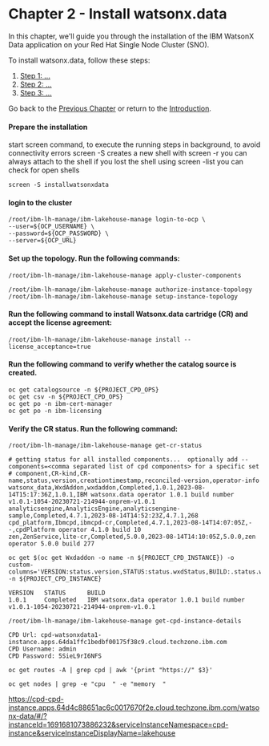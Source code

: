 # Chapter 2 - Install watsonx.data

In this chapter, we'll guide you through the installation of the IBM WatsonX Data application on your Red Hat Single Node Cluster (SNO).

To install watsonx.data, follow these steps:

1. [Step 1: ...](./3.%20Install%20watsonx.data/step1.md)
2. [Step 2: ...](./3.%20Install%20watsonx.data/step2.md)
3. [Step 3: ...](./3.%20Install%20watsonx.data/step3.md)

Go back to the [Previous Chapter](./2.%20Install%20Bastion%20Nodes/README.md) or return to the [Introduction](../README.md).


#### Prepare the installation
start screen command, to execute the running steps in background, to avoid connectivity errors
  screen -S <name> creates a new shell
with 
  screen -r <name> you can always attach to the shell if you lost the shell
  using screen -list you can check for open shells
```
screen -S installwatsonxdata
```

#### login to the cluster
```
/root/ibm-lh-manage/ibm-lakehouse-manage login-to-ocp \
--user=${OCP_USERNAME} \
--password=${OCP_PASSWORD} \
--server=${OCP_URL}
```
  
#### Set up the topology. Run the following commands:
```
/root/ibm-lh-manage/ibm-lakehouse-manage apply-cluster-components
```
```
/root/ibm-lh-manage/ibm-lakehouse-manage authorize-instance-topology
/root/ibm-lh-manage/ibm-lakehouse-manage setup-instance-topology
```

#### Run the following command to install Watsonx.data cartridge (CR) and accept the license agreement:
```
/root/ibm-lh-manage/ibm-lakehouse-manage install --license_acceptance=true
```
#### Run the following command to verify whether the catalog source is created.
```
oc get catalogsource -n ${PROJECT_CPD_OPS}
oc get csv -n ${PROJECT_CPD_OPS}
oc get po -n ibm-cert-manager
oc get po -n ibm-licensing
```

#### Verify the CR status. Run the following command:
```
/root/ibm-lh-manage/ibm-lakehouse-manage get-cr-status
```
```
# getting status for all installed components...  optionally add --components=<comma separated list of cpd components> for a specific set
# component,CR-kind,CR-name,status,version,creationtimestamp,reconciled-version,operator-info
watsonx_data,WxdAddon,wxdaddon,Completed,1.0.1,2023-08-14T15:17:36Z,1.0.1,IBM watsonx.data operator 1.0.1 build number v1.0.1-1054-20230721-214944-onprem-v1.0.1
analyticsengine,AnalyticsEngine,analyticsengine-sample,Completed,4.7.1,2023-08-14T14:52:23Z,4.7.1,268
cpd_platform,Ibmcpd,ibmcpd-cr,Completed,4.7.1,2023-08-14T14:07:05Z,--,cpdPlatform operator 4.1.0 build 10
zen,ZenService,lite-cr,Completed,5.0.0,2023-08-14T14:10:05Z,5.0.0,zen operator 5.0.0 build 277
```

```
oc get $(oc get Wxdaddon -o name -n ${PROJECT_CPD_INSTANCE}) -o custom-columns='VERSION:status.version,STATUS:status.wxdStatus,BUILD:.status.wxdBuildNumber' -n ${PROJECT_CPD_INSTANCE}
```
```
VERSION   STATUS      BUILD
1.0.1     Completed   IBM watsonx.data operator 1.0.1 build number v1.0.1-1054-20230721-214944-onprem-v1.0.1
```

```
/root/ibm-lh-manage/ibm-lakehouse-manage get-cpd-instance-details
```

```
CPD Url: cpd-watsonxdata1-instance.apps.64da1ffc1bedbf00175f38c9.cloud.techzone.ibm.com
CPD Username: admin
CPD Password: 5SieL9rI6NFS
```

```
oc get routes -A | grep cpd | awk '{print "https://" $3}'
```
```
oc get nodes | grep -e "cpu  " -e "memory  "
```

https://cpd-cpd-instance.apps.64d4c88651ac6c0017670f2e.cloud.techzone.ibm.com/watsonx-data/#/?instanceId=1691681073886232&serviceInstanceNamespace=cpd-instance&serviceInstanceDisplayName=lakehouse
